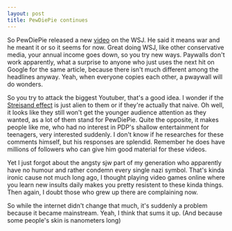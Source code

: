```yaml
---
layout: post
title: PewDiePie continues
---
```


So PewDiePie released a new [video](https://youtu.be/sTCDfE_sKnM) on the WSJ. He said it means war and he meant it or so it seems for now. Great doing WSJ, like other conservative media, your annual income goes down, so you try new ways. Paywalls don't work apparently, what a surprise to anyone who just uses the next hit on Google for the same article, because there isn't much different among the headlines anyway. Yeah, when everyone copies each other, a pwaywall will do wonders.

So you try to attack the biggest Youtuber, that's a good idea. I wonder if the [Streisand effect](https://en.wikipedia.org/wiki/Streisand_effect) is just alien to them or if they're actually that naive. Oh well, it looks like they still won't get the younger audience attention as they wanted, as a lot of them stand for PewDiePie. Quite the opposite, it makes people like me, who had no interest in PDP's shallow entertainment for teenagers, very interested suddenly. I don't know if he researches for these comments himself, but his responses are splendid. Remember he does have millions of followers who can give him good material for these videos.

Yet I just forgot about the angsty sjw part of my generation who apparently have no humour and rather condemn every single nazi symbol. That's kinda ironic cause not much long ago, I thought playing video games online where you learn new insults daily makes you pretty resistent to these kinda things. Then again, I doubt those who grew up there are complaining now. 

So while the internet didn't change that much, it's suddenly a problem because it became mainstream. Yeah, I think that sums it up. (And because some people's skin is nanometers long)